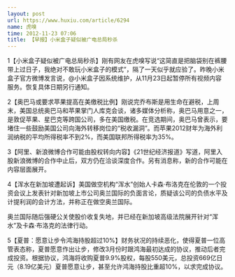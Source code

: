 ```yaml
---
layout: post
url: https://www.huxiu.com/article/6294
name: 虎嗅
time: 2012-11-23 07:06
title: 【早报】小米盒子疑似被广电总局秒杀
---
```

1【小米盒子疑似被广电总局秒杀】刚有网友在虎嗅写说“这简直是把脑袋别在裤腰带上过日子，我绝对不敢玩小米盒子的模式”，隔了一天似乎就应验了。昨晚小米盒子官方微博发言说，@小米盒子因系统维护，从11月23日起暂停所有视频内容服务。恢复具体日期另行通知。

2【奥巴马或要求苹果提高在美缴税比例】刚说完乔布斯是用生命在避税，上周末，美国总统奥巴马和苹果掌门人库克会谈，诸多媒体分析称，奥巴马用意之一，是敦促苹果、星巴克等跨国公司，多在美国缴税。在竞选期间，奥巴马曾表示，要堵住一些鼓励美国公司向海外转移岗位的“税收漏洞”。而苹果2012财年为海外利润纳税的平均所得税率不到2%，而美国联邦所得税率为35%。

3【阿里、新浪微博合作可能由股权转向内容】《21世纪经济报道》写道，阿里入股新浪微博的合作中止后，双方仍在洽谈深度合作。另有消息称，新的合作可能在内容层面展开。

4【浑水在新加坡遭起诉】美国做空机构“浑水”创始人卡森·布洛克在伦敦的一个投资会议上发表针对新加坡上市公司奥兰国际的负面言论，质疑该公司的负债水平及计提利润的会计方法，并称正在做空奥兰国际。

奥兰国际随后强硬公关使股价收复失地，并已经在新加坡高级法院展开针对“浑水”及卡森·布洛克的法律行动。

5【夏普：愿意让步令鸿海持股超过10%】财务状况的持续恶化，使得夏普一位高管表态称，夏普愿意作出让步，修改3月份时跟鸿海最初达成的协议，推动后者完成投资。根据协议，鸿海将收购夏普9.9%股权，每股550美元，总投资669亿日元（8.19亿美元）夏普愿意让步，甚至允许鸿海持股比重超10%，以求完成协议。

